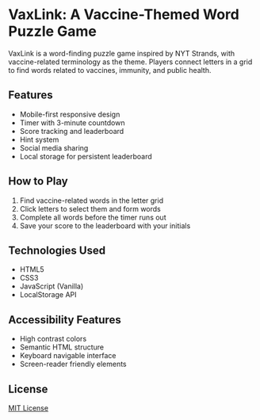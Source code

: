 # VaxLink: A Vaccine-Themed Word Puzzle Game

VaxLink is a word-finding puzzle game inspired by NYT Strands, with vaccine-related terminology as the theme. Players connect letters in a grid to find words related to vaccines, immunity, and public health.

## Features
- Mobile-first responsive design
- Timer with 3-minute countdown
- Score tracking and leaderboard
- Hint system
- Social media sharing
- Local storage for persistent leaderboard

## How to Play
1. Find vaccine-related words in the letter grid
2. Click letters to select them and form words
3. Complete all words before the timer runs out
4. Save your score to the leaderboard with your initials

## Technologies Used
- HTML5
- CSS3
- JavaScript (Vanilla)
- LocalStorage API

## Accessibility Features
- High contrast colors
- Semantic HTML structure
- Keyboard navigable interface
- Screen-reader friendly elements

## License
[MIT License](LICENSE)
